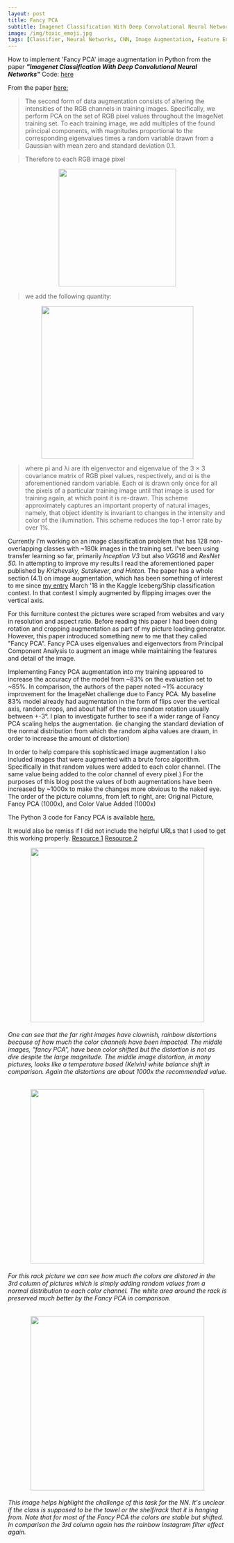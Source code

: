 ```yaml
---
layout: post
title: Fancy PCA
subtitle: Imagenet Classification With Deep Convolutional Neural Networks
image: /img/toxic_emoji.jpg
tags: [Classifier, Neural Networks, CNN, Image Augmentation, Feature Engineering, Keras, Tensorflow]
---
```


How to implement 'Fancy PCA' image augmentation in Python from the paper _**"Imagenet Classification With Deep Convolutional Neural Networks"**_  Code: [here](https://github.com/pixelatedbrian/fortnight-furniture/blob/master/src/fancy_pca.py)

From the paper [here:](http://papers.nips.cc/paper/4824-imagenet-classification-with-deep-convolutional-neural-networks.pdf)

> The second form of data augmentation consists of altering the intensities of the RGB channels in
> training images. Specifically, we perform PCA on the set of RGB pixel values throughout the
> ImageNet training set. To each training image, we add multiples of the found principal components,
> with magnitudes proportional to the corresponding eigenvalues times a random variable drawn from
> a Gaussian with mean zero and standard deviation 0.1. 

> Therefore to each RGB image pixel 
<p align="center">
<img src="/img/fancy_pca/fancy_pca_formula_1.png" width="270" align="middle">
</p>

 > we add the following quantity:
 
<p align="center">
<img src="/img/fancy_pca/fancy_pca_formula_2.png" width="350" align="middle">
</p>

> where pi and λi are ith eigenvector and eigenvalue of the 3 × 3 covariance matrix of RGB pixel
> values, respectively, and αi is the aforementioned random variable. Each αi is drawn only once
> for all the pixels of a particular training image until that image is used for training again, at which
> point it is re-drawn. This scheme approximately captures an important property of natural images,
> namely, that object identity is invariant to changes in the intensity and color of the illumination. This
> scheme reduces the top-1 error rate by over 1%.


Currently I'm working on an image classification problem that has 128 non-overlapping classes with ~180k images in the training set. I've been using transfer learning so far, primarily _Inception V3_ but also _VGG16_ and _ResNet 50._ In attempting to improve my results I read the aforementioned paper published by _Krizhevsky, Sutskever, and Hinton._ The paper has a whole section (4.1) on image augmentation, which has been something of interest to me since [my entry](https://pixelatedbrian.github.io/2018-01-26-kaggle-statoil-iceberg-ship-contest/) March '18 in the Kaggle Iceberg/Ship classification contest. In that contest I simply augmented by flipping images over the vertical axis.


For this furniture contest the pictures were scraped from websites and vary in resolution and aspect ratio. Before reading this paper I had been doing rotation and cropping augmentation as part of my picture loading generator. However, this paper introduced something new to me that they called "Fancy PCA".  Fancy PCA uses eigenvalues and eigenvectors from Principal Component Analysis to augment an image while maintaining the features and detail of the image. 


Implementing Fancy PCA augmentation into my training appeared to increase the accuracy of the  model from ~83% on the evaluation set to ~85%. In comparison, the authors of the paper noted ~1% accuracy improvement for the ImageNet challenge due to Fancy PCA. My baseline 83% model already had augmentation in the form of flips over the vertical axis, random crops, and about half of the time random rotation usually between +-3°. I plan to investigate further to see if a wider range of Fancy PCA scaling helps the augmentation. (ie changing the standard deviation of the normal distribution from which the random alpha values are drawn, in order to increase the amount of distortion)


In order to help compare this sophisticaed image augmentation I also included images that were augmented with a brute force algorithm. Specifically in that random values were added to each color channel. (The same value being added to the color channel of every pixel.) For the purposes of this blog post the values of both augmentations have been increased by ~1000x to make the changes more obvious to the naked eye. The order of the picture columns, from left to right, are: Original Picture, Fancy PCA (1000x), and Color Value Added (1000x)

The Python 3 code for Fancy PCA is available [here.](https://github.com/pixelatedbrian/fortnight-furniture/blob/master/src/fancy_pca.py)  

It would also be remiss if I did not include the helpful URLs that I used to get this working properly. [Resource 1](https://groups.google.com/forum/#!topic/lasagne-users/meCDNeA9Ud4) [Resource 2](https://gist.github.com/akemisetti/ecf156af292cd2a0e4eb330757f415d2)

<p align="center">
<img src="/img/fancy_pca/chair_pca.png" width="400" align="middle">
</p>

###### One can see that the far right images have clownish, rainbow distortions because of how much the color channels have been impacted.  The middle images, "fancy PCA", have been color shifted but the distortion is not as dire despite the large magnitude. The middle image distortion, in many pictures, looks like a temperature based (Kelvin) white balance shift in comparison. Again the distortions are about 1000x the recommended value.

<p align="center">
<img src="/img/fancy_pca/rack_pca.png" width="400" align="middle">
</p>

###### For this rack picture we can see how much the colors are distored in the 3rd column of pictures which is simply adding random values from a normal distribution to each color channel. The white area around the rack is preserved much better by the Fancy PCA in comparison.

<p align="center">
<img src="/img/fancy_pca/other_pca.png" width="400" align="middle">
</p>

###### This image helps highlight the challenge of this task for the NN. It's unclear if the class is supposed to be the towel or the shelf/rack that it is hanging from. Note that for most of the Fancy PCA the colors are stable but shifted. In comparison the 3rd column again has the rainbow Instagram filter effect again.
